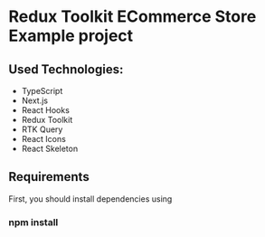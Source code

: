 # Redux Toolkit ECommerce Store Example project

## Used Technologies:

- TypeScript
- Next.js 
- React Hooks
- Redux Toolkit
- RTK Query
- React Icons
- React Skeleton

## Requirements

First, you should install dependencies using 
### npm install